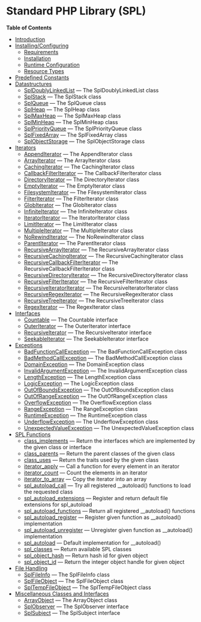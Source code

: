 Standard PHP Library (SPL)
==========================

**Table of Contents**

-   [Introduction](/intro/spl.html)
-   [Installing/Configuring](/spl/setup.html)
    -   [Requirements](/spl/setup.html#Requirements)
    -   [Installation](/spl/setup.html#Installation)
    -   [Runtime Configuration](/spl/setup.html#Runtime%20Configuration)
    -   [Resource Types](/spl/setup.html#Resource%20Types)
-   [Predefined Constants](/spl/constants.html)
-   [Datastructures](/spl/datastructures.html)
    -   [SplDoublyLinkedList](/spl/datastructures.html#SplDoublyLinkedList)
        — The SplDoublyLinkedList class
    -   [SplStack](/spl/datastructures.html#SplStack) — The SplStack
        class
    -   [SplQueue](/spl/datastructures.html#SplQueue) — The SplQueue
        class
    -   [SplHeap](/spl/datastructures.html#SplHeap) — The SplHeap class
    -   [SplMaxHeap](/spl/datastructures.html#SplMaxHeap) — The
        SplMaxHeap class
    -   [SplMinHeap](/spl/datastructures.html#SplMinHeap) — The
        SplMinHeap class
    -   [SplPriorityQueue](/spl/datastructures.html#SplPriorityQueue) —
        The SplPriorityQueue class
    -   [SplFixedArray](/spl/datastructures.html#SplFixedArray) — The
        SplFixedArray class
    -   [SplObjectStorage](/spl/datastructures.html#SplObjectStorage) —
        The SplObjectStorage class
-   [Iterators](/spl/iterators.html)
    -   [AppendIterator](/spl/iterators.html#AppendIterator) — The
        AppendIterator class
    -   [ArrayIterator](/spl/iterators.html#ArrayIterator) — The
        ArrayIterator class
    -   [CachingIterator](/spl/iterators.html#CachingIterator) — The
        CachingIterator class
    -   [CallbackFilterIterator](/spl/iterators.html#CallbackFilterIterator)
        — The CallbackFilterIterator class
    -   [DirectoryIterator](/spl/iterators.html#DirectoryIterator) — The
        DirectoryIterator class
    -   [EmptyIterator](/spl/iterators.html#EmptyIterator) — The
        EmptyIterator class
    -   [FilesystemIterator](/spl/iterators.html#FilesystemIterator) —
        The FilesystemIterator class
    -   [FilterIterator](/spl/iterators.html#FilterIterator) — The
        FilterIterator class
    -   [GlobIterator](/spl/iterators.html#GlobIterator) — The
        GlobIterator class
    -   [InfiniteIterator](/spl/iterators.html#InfiniteIterator) — The
        InfiniteIterator class
    -   [IteratorIterator](/spl/iterators.html#IteratorIterator) — The
        IteratorIterator class
    -   [LimitIterator](/spl/iterators.html#LimitIterator) — The
        LimitIterator class
    -   [MultipleIterator](/spl/iterators.html#MultipleIterator) — The
        MultipleIterator class
    -   [NoRewindIterator](/spl/iterators.html#NoRewindIterator) — The
        NoRewindIterator class
    -   [ParentIterator](/spl/iterators.html#ParentIterator) — The
        ParentIterator class
    -   [RecursiveArrayIterator](/spl/iterators.html#RecursiveArrayIterator)
        — The RecursiveArrayIterator class
    -   [RecursiveCachingIterator](/spl/iterators.html#RecursiveCachingIterator)
        — The RecursiveCachingIterator class
    -   [RecursiveCallbackFilterIterator](/spl/iterators.html#RecursiveCallbackFilterIterator)
        — The RecursiveCallbackFilterIterator class
    -   [RecursiveDirectoryIterator](/spl/iterators.html#RecursiveDirectoryIterator)
        — The RecursiveDirectoryIterator class
    -   [RecursiveFilterIterator](/spl/iterators.html#RecursiveFilterIterator)
        — The RecursiveFilterIterator class
    -   [RecursiveIteratorIterator](/spl/iterators.html#RecursiveIteratorIterator)
        — The RecursiveIteratorIterator class
    -   [RecursiveRegexIterator](/spl/iterators.html#RecursiveRegexIterator)
        — The RecursiveRegexIterator class
    -   [RecursiveTreeIterator](/spl/iterators.html#RecursiveTreeIterator)
        — The RecursiveTreeIterator class
    -   [RegexIterator](/spl/iterators.html#RegexIterator) — The
        RegexIterator class
-   [Interfaces](/spl/interfaces.html)
    -   [Countable](/spl/interfaces.html#Countable) — The Countable
        interface
    -   [OuterIterator](/spl/interfaces.html#OuterIterator) — The
        OuterIterator interface
    -   [RecursiveIterator](/spl/interfaces.html#RecursiveIterator) —
        The RecursiveIterator interface
    -   [SeekableIterator](/spl/interfaces.html#SeekableIterator) — The
        SeekableIterator interface
-   [Exceptions](/spl/exceptions.html)
    -   [BadFunctionCallException](/spl/exceptions.html#BadFunctionCallException)
        — The BadFunctionCallException class
    -   [BadMethodCallException](/spl/exceptions.html#BadMethodCallException)
        — The BadMethodCallException class
    -   [DomainException](/spl/exceptions.html#DomainException) — The
        DomainException class
    -   [InvalidArgumentException](/spl/exceptions.html#InvalidArgumentException)
        — The InvalidArgumentException class
    -   [LengthException](/spl/exceptions.html#LengthException) — The
        LengthException class
    -   [LogicException](/spl/exceptions.html#LogicException) — The
        LogicException class
    -   [OutOfBoundsException](/spl/exceptions.html#OutOfBoundsException)
        — The OutOfBoundsException class
    -   [OutOfRangeException](/spl/exceptions.html#OutOfRangeException)
        — The OutOfRangeException class
    -   [OverflowException](/spl/exceptions.html#OverflowException) —
        The OverflowException class
    -   [RangeException](/spl/exceptions.html#RangeException) — The
        RangeException class
    -   [RuntimeException](/spl/exceptions.html#RuntimeException) — The
        RuntimeException class
    -   [UnderflowException](/spl/exceptions.html#UnderflowException) —
        The UnderflowException class
    -   [UnexpectedValueException](/spl/exceptions.html#UnexpectedValueException)
        — The UnexpectedValueException class
-   [SPL Functions](/ref/spl.html)
    -   [class\_implements](/ref/spl.html#class_implements) — Return the
        interfaces which are implemented by the given class or interface
    -   [class\_parents](/ref/spl.html#class_parents) — Return the
        parent classes of the given class
    -   [class\_uses](/ref/spl.html#class_uses) — Return the traits used
        by the given class
    -   [iterator\_apply](/ref/spl.html#iterator_apply) — Call a
        function for every element in an iterator
    -   [iterator\_count](/ref/spl.html#iterator_count) — Count the
        elements in an iterator
    -   [iterator\_to\_array](/ref/spl.html#iterator_to_array) — Copy
        the iterator into an array
    -   [spl\_autoload\_call](/ref/spl.html#spl_autoload_call) — Try all
        registered \_\_autoload() functions to load the requested class
    -   [spl\_autoload\_extensions](/ref/spl.html#spl_autoload_extensions)
        — Register and return default file extensions for spl\_autoload
    -   [spl\_autoload\_functions](/ref/spl.html#spl_autoload_functions)
        — Return all registered \_\_autoload() functions
    -   [spl\_autoload\_register](/ref/spl.html#spl_autoload_register) —
        Register given function as \_\_autoload() implementation
    -   [spl\_autoload\_unregister](/ref/spl.html#spl_autoload_unregister)
        — Unregister given function as \_\_autoload() implementation
    -   [spl\_autoload](/ref/spl.html#spl_autoload) — Default
        implementation for \_\_autoload()
    -   [spl\_classes](/ref/spl.html#spl_classes) — Return available SPL
        classes
    -   [spl\_object\_hash](/ref/spl.html#spl_object_hash) — Return hash
        id for given object
    -   [spl\_object\_id](/ref/spl.html#spl_object_id) — Return the
        integer object handle for given object
-   [File Handling](/spl/files.html)
    -   [SplFileInfo](/spl/files.html#SplFileInfo) — The SplFileInfo
        class
    -   [SplFileObject](/spl/files.html#SplFileObject) — The
        SplFileObject class
    -   [SplTempFileObject](/spl/files.html#SplTempFileObject) — The
        SplTempFileObject class
-   [Miscellaneous Classes and Interfaces](/spl/misc.html)
    -   [ArrayObject](/spl/misc.html#ArrayObject) — The ArrayObject
        class
    -   [SplObserver](/spl/misc.html#SplObserver) — The SplObserver
        interface
    -   [SplSubject](/spl/misc.html#SplSubject) — The SplSubject
        interface
